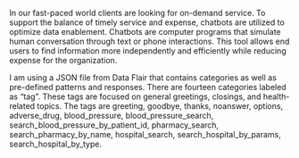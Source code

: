In our fast-paced world clients are looking for on-demand service. To support the balance of timely service and expense, chatbots are utilized to optimize data enablement. Chatbots are computer programs that simulate human conversation through text or phone interactions. This tool allows end users to find information more independently and efficiently while reducing expense for the organization. 

I am using a JSON file from Data Flair that contains categories as well as pre-defined patterns and responses. 
There are fourteen categories labeled as “tag”. These tags are focused on general greetings, closings, and health-related topics.
The tags are greeting, goodbye, thanks, noanswer, options, adverse_drug, blood_pressure, blood_pressure_search, search_blood_pressure_by_patient_id, pharmacy_search, search_pharmacy_by_name, hospital_search, search_hospital_by_params, search_hospital_by_type.
